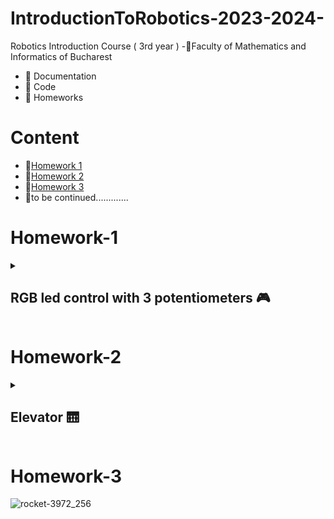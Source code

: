 # IntroductionToRobotics-2023-2024-

Robotics Introduction Course ( 3rd year )
-📍Faculty of Mathematics and Informatics of Bucharest
- 🤖 Documentation
- 🤖 Code
- 🤖 Homeworks

# Content
- 🚨[Homework 1](#homework-1)
- 🚨[Homework 2](#homework-2)
- 🚨[Homework 3](#homework-3)
- 🚨to be continued.............
# Homework-1
<details>
<summary> <h2> RGB led control with 3 potentiometers 🎮 </h2> </summary>
<h3>Task</h3>
<details>
Utilize a separate potentiometer to independently control each color of the RGB LED (Red, Green, and Blue). This control should be achieved using digital electronics.
</details>

### 🖥 Code : [ The Code 🖥 ](https://github.com/anacimpeanu/IntroductionToRobotics-2023-2024-/blob/main/Homework/RGB_HOMEWORK_1.ino)

### 🕹 Electronic scheme: ![IR schema final](https://github.com/anacimpeanu/IntroductionToRobotics-2023-2024-/assets/115561036/94e1bbc6-0383-4f4e-93e0-0ff483e604af)

)


### 📸 Electronic circuit in real life:
![ir 4](https://github.com/anacimpeanu/IntroductionToRobotics-2023-2024-/assets/115561036/ea5f1460-1497-47f4-814b-68cbce823bef)


![ir 3](https://github.com/anacimpeanu/IntroductionToRobotics-2023-2024-/assets/115561036/f2147743-0050-4abc-8c60-3fa82d5a2e7c

### 📽 Video : [ RGB Video 🧨](https://youtu.be/yFtEyoPxVpA)

### 🔌 Important : 
- The red LED has too much internal resistance, and a 330 resistor further reduces the current reaching the LED
- So, for the red LED, I use a resistance of 10, so we allow a current with a higher intensity to reach the LED

</details> 

# Homework-2
<details>
<summary> <h2> Elevator 🛗 </h2> </summary>
This assignment involves simulating a 3-floor elevator control system using
LEDs, buttons, and a buzzer with Arduino.
You'll acquire expertise in utilizing button state transitions, applying debouncing methods, and orchestrating various components to simulate real-life situations.
<h3>Tasks</h3>
<summary>
Design a control system that simulates a 3-floor elevator using the Arduino
platform.
  - LED Indicators: Three LEDs, each symbolizing a different floor, with one lighting up to show the current floor. Another LED indicating the elevator's status, blinking during movement and staying steady when stationary.
  - Buttons: Create 3 buttons for floor call requests. When pressed, the elevator should simulate movement towards the corresponding floor after a brief delay (2-3 seconds).
  - Buzzer: The buzzer should produce brief sounds in the following situations:
              - When the elevator arrives at the requested floor (resembling a "ding").
              - During elevator door closing and movement (with distinct sounds for each action).
  - State & Timers: If the elevator is already at the chosen floor, pressing the button for that floor does nothing. Otherwise, after a button press, the elevator should first wait for the doors to close and then move to the desired floor. If the elevator is already moving, it should either delay the action or queue it for after completing its current tasks.
</summary>


### 🖥 Code : [ The Code 🖥 ](https://github.com/anacimpeanu/IntroductionToRobotics-2023-2024-/blob/main/Homework/ELEVATOR_HOMEWORK_II.ino)

### 🕹 Electronic scheme:![schema_ir_2](https://github.com/anacimpeanu/IntroductionToRobotics-2023-2024-/assets/115561036/6a709726-ad35-45eb-980c-59fab8d0455c)

### 📸 Electronic circuit in real life:
![poza1_ir_2](https://github.com/anacimpeanu/IntroductionToRobotics-2023-2024-/assets/115561036/6c3cefd1-6c12-4939-9919-63c0e31eb168)
![poza2_ir_2](https://github.com/anacimpeanu/IntroductionToRobotics-2023-2024-/assets/115561036/8b36885d-4b3b-407d-9781-5d5c582b716d)

### 📽 Video : [ ELEVATOR VIDEO 🛗](https://youtube.com/shorts/OGeQ3VK3NGE?feature=share)

</details>

# Homework-3
![rocket-3972_256](https://github.com/anacimpeanu/IntroductionToRobotics-2023-2024-/assets/115561036/f3795070-b819-4e07-bff8-05112beb6c84)
